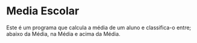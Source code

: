 # Media Escolar
Este é um programa que calcula a média de um aluno e classifica-o entre;
abaixo da Média, na Média e acima da Média.
